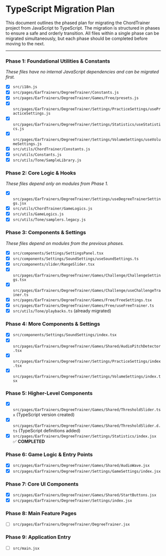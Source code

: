 # TypeScript Migration Plan

This document outlines the phased plan for migrating the ChordTrainer project from JavaScript to TypeScript. The migration is structured in phases to ensure a safe and orderly transition. All files within a single phase can be migrated simultaneously, but each phase should be completed before moving to the next.

---

### Phase 1: Foundational Utilities & Constants
*These files have no internal JavaScript dependencies and can be migrated first.*
- [x] `src/i18n.js`
- [x] `src/pages/EarTrainers/DegreeTrainer/Constants.js`
- [x] `src/pages/EarTrainers/DegreeTrainer/Games/Free/presets.js`
- [x] `src/pages/EarTrainers/DegreeTrainer/Settings/PracticeSettings/usePracticeSettings.js`
- [x] `src/pages/EarTrainers/DegreeTrainer/Settings/Statistics/useStatistics.js`
- [x] `src/pages/EarTrainers/DegreeTrainer/Settings/VolumeSettings/useVolumeSettings.js`
- [x] `src/utils/ChordTrainer/Constants.js`
- [x] `src/utils/Constants.js`
- [x] `src/utils/Tone/SampleLibrary.js`

### Phase 2: Core Logic & Hooks
*These files depend only on modules from Phase 1.*
- [x] `src/pages/EarTrainers/DegreeTrainer/Settings/useDegreeTrainerSettings.jsx`
- [x] `src/utils/ChordTrainer/GameLogics.js`
- [x] `src/utils/GameLogics.js`
- [x] `src/utils/Tone/samplers.legacy.js`

### Phase 3: Components & Settings
*These files depend on modules from the previous phases.*
- [x] `src/components/Settings/SettingsPanel.tsx`
- [x] `src/components/Settings/SoundSettings/useSoundSettings.ts`
- [x] `src/components/slider/RangeSlider.tsx`
- [x] `src/pages/EarTrainers/DegreeTrainer/Games/Challenge/ChallengeSettings.tsx`
- [x] `src/pages/EarTrainers/DegreeTrainer/Games/Challenge/useChallengeTrainer.ts`
- [x] `src/pages/EarTrainers/DegreeTrainer/Games/Free/FreeSettings.tsx`
- [x] `src/pages/EarTrainers/DegreeTrainer/Games/Free/useFreeTrainer.ts`
- [x] `src/utils/Tone/playbacks.ts` (already migrated)

### Phase 4: More Components & Settings
- [x] `src/components/Settings/SoundSettings/index.tsx`
- [x] `src/pages/EarTrainers/DegreeTrainer/Games/Shared/AudioPitchDetector.tsx`
- [x] `src/pages/EarTrainers/DegreeTrainer/Settings/PracticeSettings/index.tsx`
- [x] `src/pages/EarTrainers/DegreeTrainer/Settings/VolumeSettings/index.tsx`

### Phase 5: Higher-Level Components
- [x] `src/pages/EarTrainers/DegreeTrainer/Games/Shared/ThresholdSlider.tsx` (TypeScript version created)
- [x] `src/pages/EarTrainers/DegreeTrainer/Games/Shared/ThresholdSlider.d.ts` (TypeScript definitions added)
- [x] `src/pages/EarTrainers/DegreeTrainer/Settings/Statistics/index.jsx` ✅ **COMPLETED**

### Phase 6: Game Logic & Entry Points
- [x] `src/pages/EarTrainers/DegreeTrainer/Games/Shared/AudioWave.jsx`
- [x] `src/pages/EarTrainers/DegreeTrainer/Settings/GameSettings/index.jsx`

### Phase 7: Core UI Components
- [x] `src/pages/EarTrainers/DegreeTrainer/Games/Shared/StartButtons.jsx`
- [x] `src/pages/EarTrainers/DegreeTrainer/Settings/index.jsx`

### Phase 8: Main Feature Pages
- [ ] `src/pages/EarTrainers/DegreeTrainer/DegreeTrainer.jsx`

### Phase 9: Application Entry
- [ ] `src/main.jsx`

